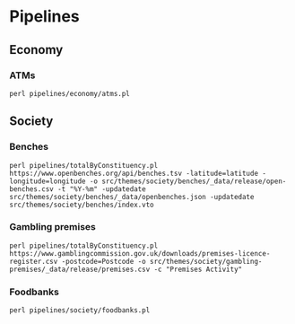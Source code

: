 # Pipelines

## Economy

### ATMs

`perl pipelines/economy/atms.pl`

## Society

### Benches

`perl pipelines/totalByConstituency.pl https://www.openbenches.org/api/benches.tsv -latitude=latitude -longitude=longitude -o src/themes/society/benches/_data/release/open-benches.csv -t "%Y-%m" -updatedate src/themes/society/benches/_data/openbenches.json -updatedate src/themes/society/benches/index.vto`

### Gambling premises

`perl pipelines/totalByConstituency.pl https://www.gamblingcommission.gov.uk/downloads/premises-licence-register.csv -postcode=Postcode -o src/themes/society/gambling-premises/_data/release/premises.csv -c "Premises Activity"`

### Foodbanks

`perl pipelines/society/foodbanks.pl`


